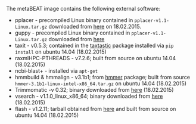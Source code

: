 The metaBEAT image contains the following external software:

- pplacer - precompiled Linux binary contained in `pplacer-v1.1-Linux.tar.gz` downloaded from [here](http://matsen.fhcrc.org/pplacer/) on 18.02.2015.
- guppy - precompiled Linux binary contained in `pplacer-v1.1-Linux.tar.gz` downloaded from [here](http://matsen.fhcrc.org/pplacer/)
- taxit - v0.5.3; contained in the [taxtastic](https://github.com/fhcrc/taxtastic) package installed via `pip install` on ubuntu 14.04 (18.02.2015)
- raxmlHPC-PTHREADS - v7.2.6; built from source on ubuntu 14.04 (18.02.2015)
- ncbi-blast+ - installed via `apt-get`
- hmmbuild & hmmalign - v3.1b1; from [hmmer](http://hmmer.janelia.org) package; built from source `hmmer-3.1b1-linux-intel-x86_64.tar.gz` on ubuntu 14.04 (18.02.2015)
- Trimmomatic -v 0.32; binary downloaded from [here](http://www.usadellab.org/cms/?page=trimmomatic) (18.02.2015)
- vsearch - v1.1.0_linux_x86_64; binary downloaded from [here](https://github.com/torognes/vsearch/releases) (18.02.2015)
- flash - v1.2.11; tarball obtained from [here](http://sourceforge.net/projects/flashpage/files/) and built from source on ubuntu 14.04 (18.02.2015)
